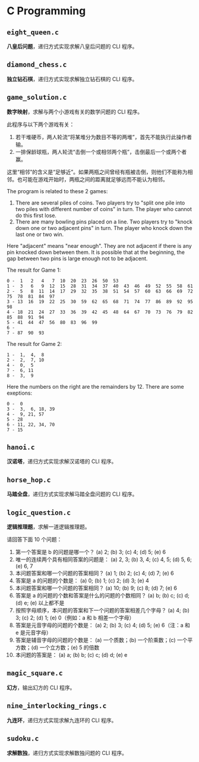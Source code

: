 # C Programming

## `eight_queen.c`

**八皇后问题**，递归方式实现求解八皇后问题的 CLI 程序。

## `diamond_chess.c`

**独立钻石棋**，递归方式实现求解独立钻石棋的 CLI 程序。

## `game_solution.c`

**数字映射**，求解与两个小游戏有关的数学问题的 CLI 程序。

此程序与以下两个游戏有关：

1. 若干堆硬币，两人轮流“将某堆分为数目不等的两堆”，首先不能执行此操作者输。
2. 一排保龄球瓶，两人轮流“击倒一个或相邻两个瓶”，击倒最后一个或两个者赢。

这里“相邻”的含义是“足够近”。如果两瓶之间曾经有瓶被击倒，则他们不能称为相邻。也可能在游戏开始时，两瓶之间的距离就足够远而不能认为相邻。

The program is related to these 2 games:

1. There are several piles of coins. Two players try to "split one pile into two piles with different number of coins" in turn. The player who cannot do this first lose.
2. There are many bowling pins placed on a line. Two players try to "knock down one or two adjacent pins" in turn. The player who knock down the last one or two win.

Here "adjacent" means "near enough". They are not adjacent if there is any pin knocked down between them. It is possible that at the beginning, the gap between two pins is large enough not to be adjacent.

The result for Game 1:

```
0 -  1   2   4   7  10  20  23  26  50  53
1 -  3   6   9  12  15  28  31  34  37  40  43  46  49  52  55  58  61
2 -  5   8  11  14  17  29  32  35  38  51  54  57  60  63  66  69  72  75  78  81  84  97
3 - 13  16  19  22  25  30  59  62  65  68  71  74  77  86  89  92  95  98
4 - 18  21  24  27  33  36  39  42  45  48  64  67  70  73  76  79  82  85  88  91  94
5 - 41  44  47  56  80  83  96  99
6 -
7 - 87  90  93
```

The result for Game 2:

```
1 -  1,  4,  8
2 -  2,  7, 10
4 -  0,  5
7 -  6, 11
8 -  3,  9
```

Here the numbers on the right are the remainders by 12. There are some exeptions:

```
0 -  0
3 -  3,  6, 18, 39
4 -  9, 21, 57
5 - 28
6 - 11, 22, 34, 70
7 - 15
```

## `hanoi.c`

**汉诺塔**，递归方式实现求解汉诺塔的 CLI 程序。

## `horse_hop.c`

**马踏全盘**，递归方式实现求解马踏全盘问题的 CLI 程序。

## `logic_question.c`

**逻辑推理题**，求解一道逻辑推理题。

请回答下面 10 个问题：

1. 第一个答案是 b 的问题是哪一个？
    (a) 2; (b) 3; (c) 4; (d) 5; (e) 6
2. 唯一的连续两个具有相同答案的问题是：
    (a) 2, 3; (b) 3, 4; (c) 4, 5; (d) 5, 6; (e) 6, 7
3. 本问题答案和哪一个问题的答案相同？
    (a) 1; (b) 2; (c) 4; (d) 7; (e) 6
4. 答案是 a 的问题的个数是：
    (a) 0; (b) 1; (c) 2; (d) 3; (e) 4
5. 本问题答案和哪一个问题的答案相同？
    (a) 10; (b) 9; (c) 8; (d) 7; (e) 6
6. 答案是 a 的问题的个数和答案是什么的问题的个数相同？
    (a) b; (b) c; (c) d; (d) e; (e) 以上都不是
7. 按照字母顺序，本问题的答案和下一个问题的答案相差几个字母？
    (a) 4; (b) 3; (c) 2; (d) 1; (e) 0（例如：a 和 b 相差一个字母）
8. 答案是元音字母的问题的个数是：
    (a) 2; (b) 3; (c) 4; (d) 5; (e) 6（注：a 和 e 是元音字母）
9. 答案是辅音字母的问题的个数是：
    (a) 一个质数；(b) 一个阶乘数；(c) 一个平方数；(d) 一个立方数；(e) 5 的倍数
10. 本问题的答案是：
    (a) a; (b) b; (c) c; (d) d; (e) e

## `magic_square.c`

**幻方**，输出幻方的 CLI 程序。

## `nine_interlocking_rings.c`

**九连环**，递归方式实现求解九连环的 CLI 程序。

## `sudoku.c`

**求解数独**，递归方式实现求解数独问题的 CLI 程序。
